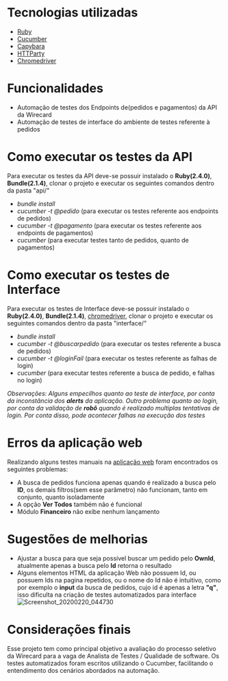# Tecnologias utilizadas
- [Ruby](https://www.ruby-lang.org/pt/)
- [Cucumber](https://cucumber.io/)
- [Capybara](https://www.rubydoc.info/github/jnicklas/capybara)
- [HTTParty](https://www.rubydoc.info/github/jnunemaker/httparty/HTTParty/ClassMethods)
- [Chromedriver](https://chromedriver.chromium.org/downloads)

# Funcionalidades
- Automação de testes dos Endpoints de(pedidos e pagamentos) da API da Wirecard
- Automação de testes de interface do ambiente de testes referente à pedidos

# Como executar os testes da API
Para executar os testes da API deve-se possuir instalado o **Ruby(2.4.0)**, **Bundle(2.1.4)**, clonar o projeto e executar os seguintes comandos dentro da pasta "api/"
- *bundle install*
- *cucumber -t @pedido* (para executar os testes referente aos endpoints de pedidos)
- *cucumber -t @pagamento* (para executar os testes referente aos endpoints de pagamentos)
- *cucumber* (para executar testes tanto de pedidos, quanto de pagamentos)

# Como executar os testes de Interface
Para executar os testes de Interface deve-se possuir instalado o **Ruby(2.4.0)**, **Bundle(2.1.4)**, [chromedriver](https://chromedriver.chromium.org/downloads), clonar o projeto e executar os seguintes comandos dentro da pasta "interface/"
- *bundle install*
- *cucumber -t @buscarpedido* (para executar os testes referente a busca de pedidos)
- *cucumber -t @loginFail* (para executar os testes referente as falhas de login)
- *cucumber* (para executar testes referente a busca de pedido, e falhas no login)

*Observações: Alguns empecilhos quanto ao teste de interface, por conta da inconstância dos **alerts** da aplicação. Outro problema quanto
ao login, por conta da validação de **robô** quando é realizado multiplas tentativas de login. Por conta disso, pode acontecer
falhas na execução dos testes*

# Erros da **aplicação web**
Realizando alguns testes manuais na [aplicação web](https://conta-sandbox.wirecard.com.br/) foram encontrados os seguintes problemas:
- A busca de pedidos funciona apenas quando é realizado a busca pelo **ID**, os demais filtros(sem esse parâmetro) não funcionam, tanto em conjunto, quanto isoladamente
- A opção **Ver Todos** também não é funcional
- Módulo **Financeiro** não exibe nenhum lançamento

# Sugestões de melhorias
- Ajustar a busca para que seja possível buscar um pedido pelo **OwnId**, atualmente apenas a busca pelo **Id** retorna o resultado
- Alguns elementos HTML da aplicação Web não possuem Id, ou possuem Ids na pagina repetidos, ou o nome do Id não é intuitivo, como por
exemplo o **input** da busca de pedidos, cujo id é apenas a letra **"q"**, isso dificulta na criação de testes automatizados para interface
![Screenshot_20200220_044730](https://user-images.githubusercontent.com/32210024/74916424-36589500-539c-11ea-93b9-d93b490a7ac9.png)


# Considerações finais
Esse projeto tem como principal objetivo a avaliação do processo seletivo da Wirecard para a vaga de Analista de Testes / Qualidade de software.
Os testes automatizados foram escritos utilizando o Cucumber, facilitando o entendimento dos cenários abordados na automação.


